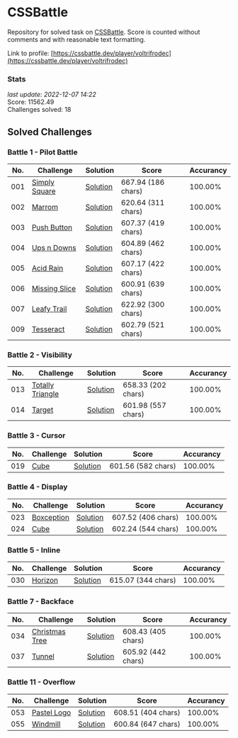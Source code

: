 # CSSBattle
Repository for solved task on [CSSBattle](https://cssbattle.dev). Score is counted without comments and with reasonable text formatting.

Link to profile: [https://cssbattle.dev/player/voltrifrodec](https://cssbattle.dev/player/voltrifrodec)
### Stats
*last update: 2022-12-07 14:22*
<br>
Score: 11562.49
<br>
Challenges solved: 18


## Solved Challenges
### Battle 1 - Pilot Battle
| No. | Challenge | Solution | Score | Accurancy |
|-----|-----------|----------|-------|-----------|
| 001 | [Simply Square](https://cssbattle.dev/play/1) | [Solution](https://github.com/Voltrifrodec/CSSBattle/blob/master/Battle%20%231%20-%20Pilot%20Battle/001_simply-square.html) | 667.94 (186 chars) | 100.00% |
| 002 | [Marrom](https://cssbattle.dev/play/2) | [Solution](https://github.com/Voltrifrodec/CSSBattle/blob/master/Battle%20%231%20-%20Pilot%20Battle/002_marrom.html) | 620.64 (311 chars)| 100.00% |
| 003 | [Push Button](https://cssbattle.dev/play/3) | [Solution](https://github.com/Voltrifrodec/CSSBattle/blob/master/Battle%20%231%20-%20Pilot%20Battle/003_push-button.html) | 607.37 (419 chars) | 100.00% |
| 004 | [Ups n Downs](https://cssbattle.dev/play/4) | [Solution](https://github.com/Voltrifrodec/CSSBattle/blob/master/Battle%20%231%20-%20Pilot%20Battle/004_ups-n-downs.html) | 604.89 (462 chars) | 100.00% |
| 005 | [Acid Rain](https://cssbattle.dev/play/5) | [Solution](https://github.com/Voltrifrodec/CSSBattle/blob/master/Battle%20%231%20-%20Pilot%20Battle/005_acid-rain.html) | 607.17 (422 chars) | 100.00% |
| 006 | [Missing Slice](https://cssbattle.dev/play/6) | [Solution](https://github.com/Voltrifrodec/CSSBattle/blob/master/Battle%20%231%20-%20Pilot%20Battle/006_missing-slice.html) | 600.91 (639 chars) | 100.00% |
| 007 | [Leafy Trail](https://cssbattle.dev/play/7) | [Solution](https://github.com/Voltrifrodec/CSSBattle/blob/master/Battle%20%231%20-%20Pilot%20Battle/007_leafy-trail.html) | 622.92 (300 chars) | 100.00% |
| 009 | [Tesseract](https://cssbattle.dev/play/9) | [Solution](https://github.com/Voltrifrodec/CSSBattle/blob/master/Battle%20%231%20-%20Pilot%20Battle/009_tesseract.html) | 602.79 (521 chars) | 100.00% |


### Battle 2 - Visibility
| No. | Challenge | Solution | Score | Accurancy |
|-----|-----------|----------|-------|-----------|
| 013 | [Totally Triangle](https://cssbattle.dev/play/13) | [Solution](https://github.com/Voltrifrodec/CSSBattle/blob/master/Battle%20%232%20-%20Visibility/013_totally-triangle.html) | 658.33 (202 chars) | 100.00% |
| 014 | [Target](https://cssbattle.dev/play/14) | [Solution](https://github.com/Voltrifrodec/CSSBattle/blob/master/Battle%20%232%20-%20Visibility/014_target.html) | 601.98 (557 chars) | 100.00% |


### Battle 3 - Cursor
| No. | Challenge | Solution | Score | Accurancy |
|-----|-----------|----------|-------|-----------|
| 019 | [Cube](https://cssbattle.dev/play/19) | [Solution](https://github.com/Voltrifrodec/CSSBattle/blob/master/Battle%20%233%20-%20Cursor/019_cube.html) | 601.56 (582 chars) | 100.00% |


### Battle 4 - Display
| No. | Challenge | Solution | Score | Accurancy |
|-----|-----------|----------|-------|-----------|
| 023 | [Boxception](https://cssbattle.dev/play/23) | [Solution](https://github.com/Voltrifrodec/CSSBattle/blob/master/Battle%20%234%20-%20Disply/023_boxception.html) | 607.52 (406 chars) | 100.00% |
| 024 | [Cube](https://cssbattle.dev/play/19) | [Solution](https://github.com/Voltrifrodec/CSSBattle/blob/master/Battle%20%234%20-%20Display/024_switch.html) | 602.24 (544 chars) | 100.00% |


### Battle 5 - Inline
| No. | Challenge | Solution | Score | Accurancy |
|-----|-----------|----------|-------|-----------|
| 030 | [Horizon](https://cssbattle.dev/play/30) | [Solution](https://github.com/Voltrifrodec/CSSBattle/blob/master/Battle%20%235%20-%20Inline/030_horizon.html) | 615.07 (344 chars) | 100.00% |


### Battle 7 - Backface
| No. | Challenge | Solution | Score | Accurancy |
|-----|-----------|----------|-------|-----------|
| 034 | [Christmas Tree](https://cssbattle.dev/play/34) | [Solution](https://github.com/Voltrifrodec/CSSBattle/blob/master/Battle%20%237%20-%20Backface/034_christmas-tree.html) | 608.43 (405 chars) | 100.00% |
| 037 | [Tunnel](https://cssbattle.dev/play/37) | [Solution](https://github.com/Voltrifrodec/CSSBattle/blob/master/Battle%20%237%20-%20Backface/037_tunnel.html) | 605.92 (442 chars) | 100.00% |


### Battle 11 - Overflow
| No. | Challenge | Solution | Score | Accurancy |
|-----|-----------|----------|-------|-----------|
| 053 | [Pastel Logo](https://cssbattle.dev/play/53) | [Solution](https://github.com/Voltrifrodec/CSSBattle/blob/master/Battle%20%2311%20-%20overflow/053_pastel-logo.html) | 608.51 (404 chars) | 100.00% |
| 055 | [Windmill](https://cssbattle.dev/play/55) | [Solution](https://github.com/Voltrifrodec/CSSBattle/blob/master/Battle%20%2311%20-%20overflow/055_windmill.html) | 600.84 (647 chars) | 100.00% |

